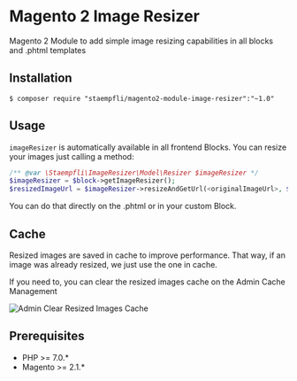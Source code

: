 # Magento 2 Image Resizer

Magento 2 Module to add simple image resizing capabilities in all blocks and .phtml templates

## Installation

```
$ composer require "staempfli/magento2-module-image-resizer":"~1.0"
```

## Usage

`imageResizer` is automatically available in all frontend Blocks. 
You can resize your images just calling a method:

```php
/** @var \Staempfli\ImageResizer\Model\Resizer $imageResizer */
$imageResizer = $block->getImageResizer();
$resizedImageUrl = $imageResizer->resizeAndGetUrl(<originalImageUrl>, $width, $height, [$resizeSettings]); 
```

You can do that directly on the .phtml or in your custom Block.

## Cache

Resized images are saved in cache to improve performance. That way, if an image was already resized, we just use the one in cache.

If you need to, you can clear the resized images cache on the Admin Cache Management

![Admin Clear Resized Images Cache](docs/img/admin-clear-cache.png "Clear Resized Images Cache")

## Prerequisites

- PHP >= 7.0.*
- Magento >= 2.1.*

